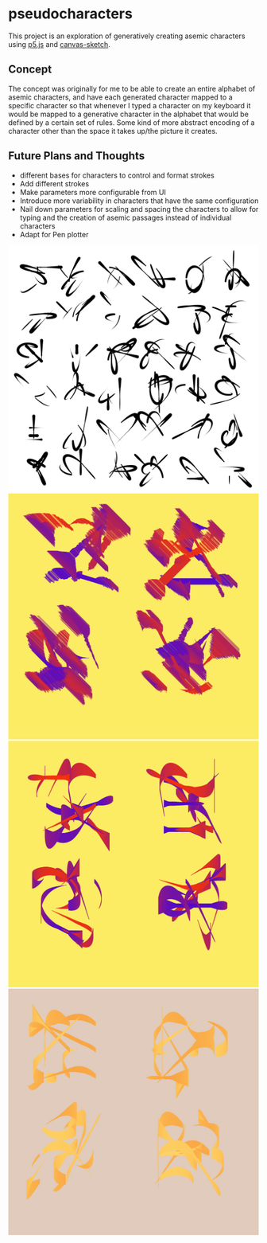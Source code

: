 # pseudocharacters

This project is an exploration of generatively creating asemic characters using [p5.js](https://p5js.org/) and [canvas-sketch](https://github.com/mattdesl/canvas-sketch/).

## Concept

The concept was originally for me to be able to create an entire alphabet of asemic characters, and have each generated character mapped to a specific character so that whenever I typed a character on my keyboard it would be mapped to a generative character in the alphabet that would be defined by a certain set of rules. Some kind of more abstract encoding of a character other than the space it takes up/the picture it creates.

## Future Plans and Thoughts

- different bases for characters to control and format strokes
- Add different strokes
- Make parameters more configurable from UI
- Introduce more variability in characters that have the same configuration
- Nail down parameters for scaling and spacing the characters to allow for typing and the creation of asemic passages instead of individual characters
- Adapt for Pen plotter

![image 1][img1]
![image 2][img2]
![image 3][img3]
![image 4][img4]

[img1]: ./images/img1.png "example image 1"
[img2]: ./images/img2.png "example image 2"
[img3]: ./images/img3.png "example image 3"
[img4]: ./images/img4.png "example image 4"
